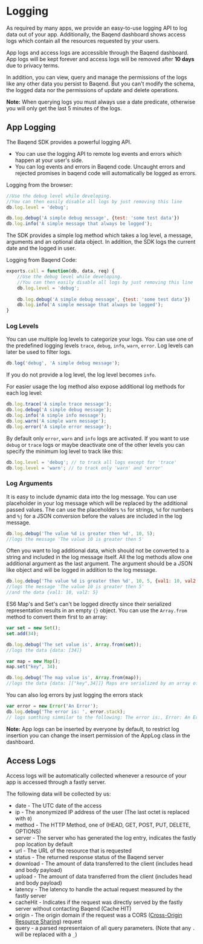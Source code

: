 # Logging

As required by many apps, we provide an easy-to-use logging API to log data out of your app. Additionally, the Baqend dashboard shows access logs which contain all the resources requested by your users.

App logs and access logs are accessible through the Baqend dashboard. 
App logs will be kept forever and access logs will be removed after **10 days** due to privacy terms. 

In addition, you can view, query and manage the permissions of the logs like any other data you persist to Baqend. 
But you can't modify the schema, the logged data nor the permissions of update and delete operations.

<div class="note"><strong>Note:</strong> When querying logs you must always use a date predicate, otherwise you will only get the last 5 minutes of 
the logs.</div>

## App Logging

The Baqend SDK provides a powerful logging API. 

- You can use the logging API to remote log events and errors which happen at your user's side.
- You can log events and errors in Baqend code. Uncaught errors and rejected promises in baqend code will automatically 
  be logged as errors.

Logging from the browser:

```js
//Use the debug level while developing. 
//You can then easily disable all logs by just removing this line
db.log.level = 'debug'; 

db.log.debug('A simple debug message', {test: 'some test data'})
db.log.info('A simple message that always be logged');
```

The SDK provides a simple log method which takes a log level, a message, arguments and an optional data object.
In addition, the SDK logs the current date and the logged in user.

Logging from Baqend Code:

```js
exports.call = function(db, data, req) {
    //Use the debug level while developing. 
    //You can then easily disable all logs by just removing this line
    db.log.level = 'debug'; 
    
    db.log.debug('A simple debug message', {test: 'some test data'})
    db.log.info('A simple message that always be logged');  
}
```


### Log Levels
You can use multiple log levels to categorize your logs. You can use one of the predefined logging levels 
`trace`, `debug`, `info`, `warn`, `error`. Log levels can later be used to filter logs.

```js
db.log('debug', 'A simple debug message');
```

If you do not provide a log level, the log level becomes `info`.

For easier usage the log method also expose additional log methods for each log level:

```js
db.log.trace('A simple trace message');
db.log.debug('A simple debug message');
db.log.info('A simple info message');
db.log.warn('A simple warn message');
db.log.error('A simple error message');
```

By default only `error`, `warn` and `info` logs are activated. If you want to use `debug` or `trace` logs or maybe deactivate one of the other levels you can specify the minimum log level to track like this:
```js
db.log.level = 'debug'; // to track all logs except for 'trace'
db.log.level = 'warn'; // to track only 'warn' and 'error'
```

### Log Arguments

It is easy to include dynamic data into the log message. 
You can use placeholder in your log message which will be replaced by the additional passed values.
The can use the placeholders `%s` for strings, `%d` for numbers and `%j` for a JSON conversion before the values are 
included in the log message.
 
```js
db.log.debug('The value %d is greater then %d', 10, 5);
//logs the message 'The value 10 is greater then 5'
```

Often you want to log additional data, which should not be converted to a string and included in the log message itself. 
All the log methods allow one additional argument as the last argument. 
The argument should be a JSON like object and will be logged in addition to the log message. 

```js
db.log.debug('The value %d is greater then %d', 10, 5, {val1: 10, val2: 5});
//logs the message 'The value 10 is greater then 5'
//and the data {val1: 10, val2: 5}
```

ES6 Map's and Set's can't be logged directly since their serialized representation results in an empty `{}` object.
You can use the `Array.from` method to convert them first to an array:

```js
var set = new Set();
set.add(34);

db.log.debug('The set value is', Array.from(set));
//logs the data {data: [34]}

var map = new Map();
map.set("key", 34);

db.log.debug('The map value is', Array.from(map));
//logs the data {data: [["key",34]]} Maps are serialized by an array of key value pairs
```

You can also log errors by just logging the errors stack

```js
var error = new Error('An Error');
db.log.debug('The error is: ', error.stack);
// logs somthing simmilar to the following: The error is:, Error: An Error    at <anonymous>:1:21
```

<div class="note"><strong>Note:</strong> App logs can be inserted by everyone by default, to restrict log insertion you can change the insert permission
of the AppLog class in the dashboard.</div>


## Access Logs

Access logs will be automatically collected whenever a resource of your app is accessed through a fastly server. 

The following data will be collected by us:

- date - The UTC date of the access
- ip - The anonymized IP address of the user (The last octet is replaced with `0`)
- method - The HTTP Method, one of (HEAD, GET, POST, PUT, DELETE, OPTIONS)
- server - The server who has generated the log entry, indicates the fastly pop location by default
- url - The URL of the resource that is requested
- status - The returned response status of the Baqend server
- download - The amount of data transferred to the client (includes head and body payload)
- upload - The amount of data transferred from the client (includes head and body payload)
- latency - The latency to handle the actual request measured by the fastly server 
- cacheHit - Indicates if the request was directly served by the fastly server without contacting Baqend (Cache HIT)
- origin - The origin domain if the request was a CORS ([Cross-Origin Resource Sharing](https://developer.mozilla.org/en-US/docs/Web/HTTP/CORS)) request
- query - a parsed representaion of all query parameters. (Note that any `.` will be replaced with a `_`)
